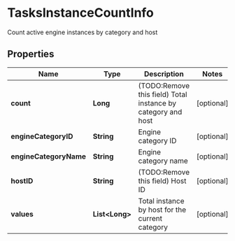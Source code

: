 

# TasksInstanceCountInfo

Count active engine instances by category and host
## Properties

Name | Type | Description | Notes
------------ | ------------- | ------------- | -------------
**count** | **Long** | (TODO:Remove this field) Total instance by category and host |  [optional]
**engineCategoryID** | **String** | Engine category ID |  [optional]
**engineCategoryName** | **String** | Engine category name |  [optional]
**hostID** | **String** | (TODO:Remove this field) Host ID |  [optional]
**values** | **List&lt;Long&gt;** | Total instance by host for the current category |  [optional]



